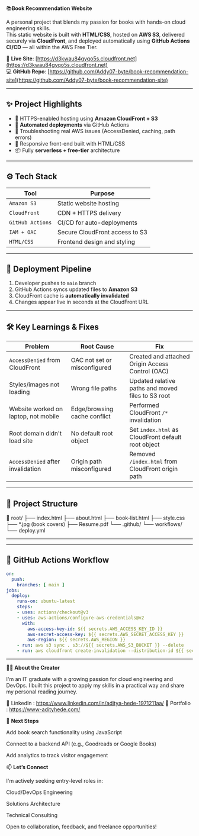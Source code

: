 📚**Book Recommendation Website**

A personal project that blends my passion for books with hands-on cloud engineering skills.  
This static website is built with **HTML/CSS**, hosted on **AWS S3**, delivered securely via **CloudFront**, and deployed automatically using **GitHub Actions CI/CD** — all within the AWS Free Tier.

🔗 **Live Site**: [https://d3kwau84gyqo5s.cloudfront.net](https://d3kwau84gyqo5s.cloudfront.net)  
💻 **GitHub Repo**: [https://github.com/Addy07-byte/book-recommendation-site](https://github.com/Addy07-byte/book-recommendation-site)

---

## ✨ Project Highlights

- 🔐 HTTPS-enabled hosting using **Amazon CloudFront + S3**
- 🔁 **Automated deployments** via GitHub Actions
- 🧠 Troubleshooting real AWS issues (AccessDenied, caching, path errors)
- 📱 Responsive front-end built with HTML/CSS
- 📦 Fully **serverless + free-tier** architecture

---

## ⚙️ Tech Stack

| Tool               | Purpose                                |
|--------------------|----------------------------------------|
| `Amazon S3`         | Static website hosting                |
| `CloudFront`        | CDN + HTTPS delivery                  |
| `GitHub Actions`    | CI/CD for auto-deployments            |
| `IAM + OAC`         | Secure CloudFront access to S3        |
| `HTML/CSS`          | Frontend design and styling           |

---

## 🚀 Deployment Pipeline

1. Developer pushes to `main` branch
2. GitHub Actions syncs updated files to **Amazon S3**
3. CloudFront cache is **automatically invalidated**
4. Changes appear live in seconds at the CloudFront URL

---

## 🛠️ Key Learnings & Fixes

| Problem | Root Cause | Fix |
|--------|-------------|-----|
| `AccessDenied` from CloudFront | OAC not set or misconfigured | Created and attached Origin Access Control (OAC) |
| Styles/images not loading | Wrong file paths | Updated relative paths and moved files to S3 root |
| Website worked on laptop, not mobile | Edge/browsing cache conflict | Performed CloudFront `/*` invalidation |
| Root domain didn't load site | No default root object | Set `index.html` as CloudFront default root object |
| `AccessDenied` after invalidation | Origin path misconfigured | Removed `/index.html` from CloudFront origin path |

---

## 📂 Project Structure

📁 root/
├── index.html
├── about.html
├── book-list.html
├── style.css
├── *.jpg (book covers)
├── Resume.pdf
└── .github/
└── workflows/
└── deploy.yml

---

---

## 🔄 GitHub Actions Workflow

```yaml
on:
  push:
    branches: [ main ]
jobs:
  deploy:
    runs-on: ubuntu-latest
    steps:
    - uses: actions/checkout@v3
    - uses: aws-actions/configure-aws-credentials@v2
      with:
        aws-access-key-id: ${{ secrets.AWS_ACCESS_KEY_ID }}
        aws-secret-access-key: ${{ secrets.AWS_SECRET_ACCESS_KEY }}
        aws-region: ${{ secrets.AWS_REGION }}
    - run: aws s3 sync . s3://${{ secrets.AWS_S3_BUCKET }} --delete
    - run: aws cloudfront create-invalidation --distribution-id ${{ secrets.CLOUDFRONT_DISTRIBUTION_ID }} --paths "/*"
```
----

🙋‍♂️ **About the Creator** 

I'm an IT graduate with a growing passion for cloud engineering and DevOps.
I built this project to apply my skills in a practical way and share my personal reading journey.

📎 LinkedIn : https://www.linkedin.com/in/aditya-hede-1971211aa/
📁 Portfolio : https://www-adityhede.com/

🧠 **Next Steps**

Add book search functionality using JavaScript

Connect to a backend API (e.g., Goodreads or Google Books)

Add analytics to track visitor engagement

📫 **Let’s Connect**

I'm actively seeking entry-level roles in:

Cloud/DevOps Engineering

Solutions Architecture

Technical Consulting

Open to collaboration, feedback, and freelance opportunities!
